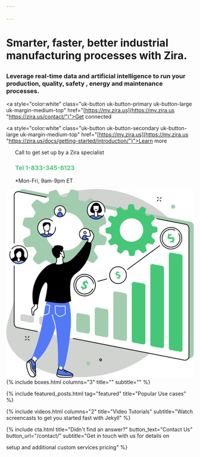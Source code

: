 ```yaml
---

---
```

<div class="uk-container uk-container-medium">

<div class="uk-child-width-1-2@m uk-grid-match uk-text-left uk-margin-medium-center uk-grid" data-uk-grid="" style="vertical-align: middle;">

<div class="uk-first-column">

<div class="uk-text-left">

<h1>

Smarter, faster,  better industrial manufacturing processes with Zira.

</h1>

<h3>

Leverage real-time data and artificial intelligence to run your production, quality, safety , energy and maintenance processes.

</h3>

<a style="color:white" class="uk-button uk-button-primary uk-button-large uk-margin-medium-top" href="[https://my.zira.us](https://my.zira.us "https://zira.us/contact/")">Get connected</a>

<a style="color:white" class="uk-button uk-button-secondary uk-button-large uk-margin-medium-top" href="[https://my.zira.us](https://my.zira.us "https://zira.us/docs/getting-started/introduction/")">Learn more</a>

<UL style="list-style-type:none;">

<li>Call to get set up by a Zira specialist</li>

<li><h3 style="color:#46c777">Tel 1-833-345-6123</h3></li>

<li>*Mon-Fri, 9am-9pm ET</li>

</UL>

</div>

</div>

<div class="uk-text-center">

<img src="/uploads/zira_frontpage_image.svg">

</div>

</div>

<!--h2 style="text-align: center; width: 100%;

border-bottom: 1px solid #46c777;

line-height: 0.1em;

margin:60px 0 20px; "><span style="background:#fff;

padding:0 10px; ">

Trusted by</span></h2>

<table>

<tr>

<td><img src="/uploads/logos_0011_layer-1.png"></td>

<td><img src="/uploads/logos_0010_layer-2.png"></td>

<td><img src="/uploads/logos_0005_layer-8.png"></td>

<td><img src="/uploads/logos_0006_layer-7.png"></td>

<td><img src="/uploads/logos_0002_layer-11.png"></td>

<td><img src="/uploads/logos_0007_layer-6.png"></td>

<td><img src="/uploads/logos_0001_layer-12.png"></td>

<td><img src="/uploads/logos_0004_layer-10.png"></td>

</tr>

</table-->

</div>

<!--{% include cta.html button_text="Start now" button_url="https://my.zira.us" %}-->
<!-- Browse Topics --> {% include boxes.html columns="3" title="" subtitle="" %}

<!-- New posts {% include new-posts.html columns="3" tag="new" title="New posts" subtitle="" %} -->

<!-- Featured Articles -->
{% include featured_posts.html tag="featured" title="Popular Use cases" %}

{% include videos.html columns="2" title="Video Tutorials" subtitle="Watch screencasts to get you started fast with
Jekyll" %}

<!-- {% include faqs.html multiple="true" title="Frequently asked questions" category="presale" subtitle="Find quicke answers to frequent pre-sale questions asked by customers" %} -->

<!-- {% include team.html authors="evan, john, sara, alex, tom, daniel" title="We are here to help" subtitle="Our team is just an email away ready to answer your questions" %} -->

{% include cta.html title="Didn't find an answer?" button_text="Contact Us" button_url="/contact/" subtitle="Get in
touch with us for details on

setup and additional custom services pricing" %}

<!-- Global site tag (gtag.js) - Google Analytics -->
<script async src="https://www.googletagmanager.com/gtag/js?id=UA-148324738-1"></script>
<script>
window.dataLayer = window.dataLayer || \[\];
function gtag(){dataLayer.push(arguments);}
gtag('js', new Date());

gtag('config', 'UA-148324738-1');
</script>
